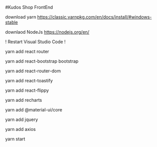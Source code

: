 #Kudos Shop FrontEnd

download yarn https://classic.yarnpkg.com/en/docs/install/#windows-stable 


downlaod NodeJs https://nodejs.org/en/ 

! Restart Visual Studio Code !

yarn add react router 

yarn add react-bootstrap bootstrap 

yarn add react-router-dom 

yarn add react-toastify

yarn add react-flippy

yarn add recharts

yarn add @material-ui/core

yarn add jquery

yarn add axios

yarn start 

